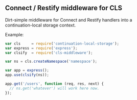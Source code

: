 ## Connect / Restify middleware for CLS

Dirt-simple middleware for Connect and Restify handlers into a
continuation-local storage context.

Example:

```js
var cls     = require('continuation-local-storage');
var express = require('express');
var clsify  = require('cls-middleware');

var ns = cls.createNamespace('namespace');

var app = express();
app.use(clsify(ns));

app.get('/users', function (req, res, next) {
  // ns.get('whatever') will work here now.
});
```
